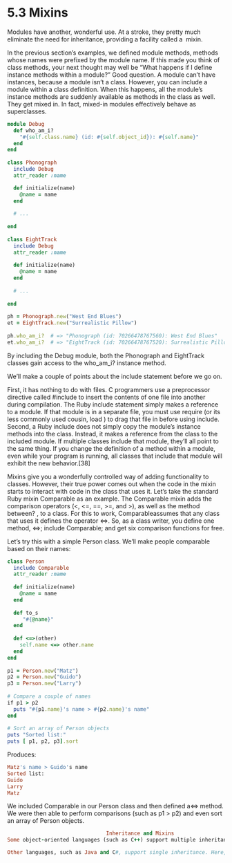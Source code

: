 5.3 Mixins
====
Modules have another, wonderful use. At a stroke, they pretty much eliminate the need for inheritance, providing a facility called a ​ mixin​ .

In the previous section’s examples, we defined module methods, methods whose names were prefixed by the module name. If this made you think of class methods, your next thought may well be “What happens if I define instance methods within a module?” Good question. A module can’t have instances, because a module isn’t a class. However, you can ​ include​ a module within a class definition. When this happens, all the module’s instance methods are suddenly available as methods in the class as well. They get ​mixed in​. In fact, mixed-in modules effectively behave as superclasses.
```ruby
​module​ Debug​ 	
  ​def​ who_am_i?​ 	
    ​"​#{self.class.name}​ (id: ​#{self.object_id}​): ​#{self.name}​"​​ 	
  ​end​​ 	
​end​
​ 	​ 	
​class​ Phonograph​ 	
  include Debug​ 	
  attr_reader :name​ 	

  ​def​ initialize(name)​ 	
    @name = name​ 	
  ​end​
​ 	
  ​# ...​
​ 	
​end​​ 	
​ 	
​class​ EightTrack​ 	
  include Debug​ 	
  attr_reader :name
​ 	
  ​def​ initialize(name)​ 	
    @name = name​ 	
  ​end​
​ 	
  ​# ...​
​ 	
​end​
​
ph = Phonograph.new(​"West End Blues"​)​ 	
et = EightTrack.new(​"Surrealistic Pillow"​)​ 	
​ 	
ph.who_am_i?  ​# => "Phonograph (id: 70266478767560): West End Blues"​​ 	
et.who_am_i?  ​# => "EightTrack (id: 70266478767520): Surrealistic Pillow"​
```
By including the ​Debug​ module, both the ​Phonograph​ and ​EightTrack​ classes gain access to the ​who_am_i?​ instance method.

We’ll make a couple of points about the ​include​ statement before we go on.

First, it has nothing to do with files. C programmers use a preprocessor directive called ​#include​ to insert the contents of one file into another during compilation. The Ruby ​include​ statement simply makes a reference to a module. If that module is in a separate file, you must use ​require​ (or its less commonly used cousin, ​load​ ) to drag that file in before using ​include​. Second, a Ruby ​include​ does not simply copy the module’s instance methods into the class. Instead, it makes a reference from the class to the included module. If multiple classes include that module, they’ll all point to the same thing. If you change the definition of a method within a module, even while your program is running, all classes that include that module will exhibit the new behavior.[38]

Mixins give you a wonderfully controlled way of adding functionality to classes. However, their true power comes out when the code in the mixin starts to interact with code in the class that uses it. Let’s take the standard Ruby mixin ​Comparable​ as an example. The ​Comparable​ mixin adds the comparison operators (​<​, ​<=​, ​==​, ​>=​, and ​>​), as well as the method ​between?​ , to a class. For this to work, ​Comparable​ assumes that any class that uses it defines the operator ​<=>​. So, as a class writer, you define one method, ​<=>​; include ​Comparable​; and get six comparison functions for free.

Let’s try this with a simple ​Person​ class. We’ll make people comparable based on their names:
```ruby
​class​ Person​ 	
  include Comparable​ 	
  attr_reader :name​ 	
​ 	
  ​def​ initialize(name)​ 	
    @name = name​ 	
  ​end​
​ 	
  ​def​ to_s​ 	
     ​"​#{@name}​"​​ 	
  ​end​
​ 	
  ​def​ <=>(other)​ 	
    self.name <=> other.name​ 	
  ​end​​ 	
​end​​ 	
​ 	
p1 = Person.new(​"Matz"​)​ 	
p2 = Person.new(​"Guido"​)​ 	
p3 = Person.new(​"Larry"​) 	
​ 	
​# Compare a couple of names​​ 	
​if​ p1 > p2​ 	
  puts ​"​#{p1.name}​'s name > ​#{p2.name}​'s name"​​ 	
​end​ 	
​ 	
​# Sort an array of Person objects​​ 	
puts ​"Sorted list:"​​ 	
puts [ p1, p2, p3].sort
```
Produces:
```ruby
Matz's name > Guido's name 	
Sorted list:​ 	
Guido​ 	
Larry​ 	
Matz
```
We included ​Comparable​ in our ​Person​ class and then defined a ​<=>​ method. We were then able to perform comparisons (such as ​p1 > p2​) and even sort an array of ​Person​ objects.


```ruby
                                Inheritance and Mixins
Some object-oriented languages (such as C++) support multiple inheritance, where a class can have more than one immediate parent, inheriting functionality from each. Although powerful, this technique can be dangerous, because the inheritance hierarchy can become ambiguous.

Other languages, such as Java and C#, support single inheritance. Here, a class can have only one immediate parent. Although cleaner (and easier to implement), single inheritance also has drawbacks—in the real world, objects often inherit attributes from multiple sources (a ball is both a ​bouncing thing​ and a ​spherical thing​, for example). Ruby offers an interesting and powerful compromise, giving you the simplicity of single inheritance and the power of multiple inheritance. A Ruby class has only one direct parent, so Ruby is a single-inheritance language. However, Ruby classes can include the functionality of any number of ​mixins​ (a mixin is like a partial class definition). This provides a controlled multiple-inheritance-like capability with none of the drawbacks.
```